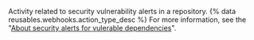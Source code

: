 Activity related to security vulnerability alerts in a repository. {% data reusables.webhooks.action_type_desc %} For more information, see the "[About security alerts for vulerable dependencies](/github/managing-security-vulnerabilities/about-security-alerts-for-vulnerable-dependencies)".